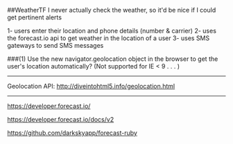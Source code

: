 ##WeatherTF
I never actually check the weather, so it'd be nice if I could get pertinent alerts

1- users enter their location and phone details (number & carrier)
2- uses the forecast.io api to get weather in the location of a user
3- uses SMS gateways to send SMS messages

###(1) Use the new navigator.geolocation object in the browser to get the user's location automatically? (Not supported for IE < 9 . . . )

-----------------
Geolocation API:
http://diveintohtml5.info/geolocation.html


------------
https://developer.forecast.io/

https://developer.forecast.io/docs/v2

https://github.com/darkskyapp/forecast-ruby
